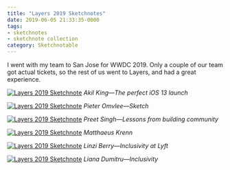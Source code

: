```yaml
---
title: "Layers 2019 Sketchnotes"
date: 2019-06-05 21:33:35-0000
tags:
- sketchnotes
- sketchnote collection
category: Sketchnotable
---
```


I went with my team to San Jose for WWDC 2019. Only a couple of our team got actual tickets, so the rest of us went to Layers, and had a great experience.

[![Layers 2019 Sketchnote](/uploads/2019/2a4439200d.jpg)](/uploads/2019/2a4439200d.jpg)
_Akil King—The perfect iOS 13 launch_

[![Layers 2019 Sketchnote](/uploads/2019/d735395fd8.jpg)](/uploads/2019/d735395fd8.jpg)
_Pieter Omvlee—Sketch_

[![Layers 2019 Sketchnote](/uploads/2019/3e7300c5f1.jpg)](/uploads/2019/3e7300c5f1.jpg)
_Preet Singh—Lessons from building community_

[![Layers 2019 Sketchnote](/uploads/2019/0c20945b92.jpg)](/uploads/2019/0c20945b92.jpg)
_Matthaeus Krenn_

[![Layers 2019 Sketchnote](/uploads/2019/7b219c8839.jpg)](/uploads/2019/7b219c8839.jpg)
_Linzi Berry—Inclusivity at Lyft_

[![Layers 2019 Sketchnote](/uploads/2019/3b6a4e6a45.jpg)](/uploads/2019/3b6a4e6a45.jpg)
_Liana Dumitru—Inclusivity_